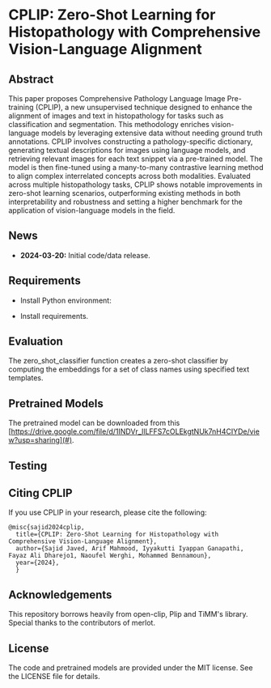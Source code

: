 # CPLIP: Zero-Shot Learning for Histopathology with Comprehensive Vision-Language Alignment

## Abstract

This paper proposes Comprehensive Pathology Language Image Pre-training (CPLIP), a new unsupervised technique designed to enhance the alignment of images and text in histopathology for tasks such as classification and segmentation. This methodology enriches vision-language models by leveraging extensive data without needing ground truth annotations. CPLIP involves constructing a pathology-specific dictionary, generating textual descriptions for images using language models, and retrieving relevant images for each text snippet via a pre-trained model. The model is then fine-tuned using a many-to-many contrastive learning method to align complex interrelated concepts across both modalities. Evaluated across multiple histopathology tasks, CPLIP shows notable improvements in zero-shot learning scenarios, outperforming existing methods in both interpretability and robustness and setting a higher benchmark for the application of vision-language models in the field.

## News

- **2024-03-20:** Initial code/data release.


## Requirements

- Install Python environment:
 
- Install requirements.


## Evaluation
The zero_shot_classifier function creates a zero-shot classifier by computing the embeddings for a set of class names using specified text templates.


## Pretrained Models

The pretrained model can be downloaded from this [https://drive.google.com/file/d/1INDVr_IlLFFS7cOLEkgtNUk7nH4CIYDe/view?usp=sharing](#).


## Testing



## Citing CPLIP

If you use CPLIP in your research, please cite the following:

```
@misc{sajid2024cplip,
  title={CPLIP: Zero-Shot Learning for Histopathology with Comprehensive Vision-Language Alignment},
  author={Sajid Javed, Arif Mahmood, Iyyakutti Iyappan Ganapathi, Fayaz Ali Dharejo1, Naoufel Werghi, Mohammed Bennamoun},
  year={2024},
  }
```

## Acknowledgements

This repository borrows heavily from open-clip, Plip and TiMM's library. Special thanks to the contributors of merlot.

## License

The code and pretrained models are provided under the MIT license. See the LICENSE file for details.
